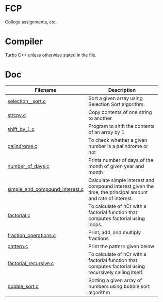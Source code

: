 # FCP
College assignments, etc.

# Compiler
Turbo C++ unless otherwise stated in the file.

# Doc
|Filename|Description|
|--------|-----------|
|[selection__sort.c](https://github.com/meetmangukiya/FCP/blob/master/src/selection__sort.c)|Sort a given array using Selection Sort algorithm.|
|[strcpy.c](https://github.com/meetmangukiya/FCP/blob/master/src/strcpy.c)|Copy contents of one string to another|
|[shift_by_1.c](https://github.com/meetmangukiya/FCP/blob/master/src/shift_by_1.c)|Program to shift the contents of an array by 1|
|[palindrome.c](https://github.com/meetmangukiya/FCP/blob/master/src/palindrome.c)|To check whether a given number is a palindrome or not|
|[number_of_days.c](https://github.com/meetmangukiya/FCP/blob/master/src/number_of_days.c)|Prints number of days of the month of given year and month|
|[simple_and_compound_interest.c](https://github.com/meetmangukiya/FCP/blob/master/src/simple_and_compound_interest.c)|Calculate simple interest and compound interest given the time, the principal amount and rate of interest.|
|[factorial.c](https://github.com/meetmangukiya/FCP/blob/master/src/factorial.c)|To calculate of nCr with a factorial function that computes factorial using loops.|
|[fraction_operations.c](https://github.com/meetmangukiya/FCP/blob/master/src/fraction_operations.c)|Print, add, and multiply fractions|
|[pattern.c](https://github.com/meetmangukiya/FCP/blob/master/src/pattern.c)|Print the pattern given below|
|[factorial_recursive.c](https://github.com/meetmangukiya/FCP/blob/master/src/factorial_recursive.c)|To calculate of nCr with a factorial function that computes factorial using recursively calling itself.|
|[bubble_sort.c](https://github.com/meetmangukiya/FCP/blob/master/src/bubble_sort.c)|Sorting a given array of numbers using bubble sort algorithm|
